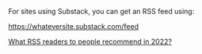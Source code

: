 For sites using Substack, you can get an RSS feed using:

<https://whateversite.substack.com/feed>

[What RSS readers to people recommend in 2022?](https://news.ycombinator.com/item?id=34108413)
